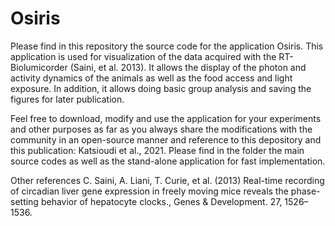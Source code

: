 # Osiris
Please find in this repository the source code for the application Osiris. This application is used for visualization of the data acquired with the RT-Biolumicorder (Saini, et al. 2013). It allows the display of the photon and activity dynamics of the animals as well as the food access and light exposure. In addition, it allows doing basic group analysis and saving the figures for later publication.

Feel free to download, modify and use the application for your experiments and other purposes as far as you always share the modifications with the community in an open-source manner and reference to this depository and this publication: Katsioudi et al., 2021. Please find in the folder the main source codes as well as the stand-alone application for fast implementation.

Other references C. Saini, A. Liani, T. Curie, et al. (2013) Real-time recording of circadian liver gene expression in freely moving mice reveals the phase-setting behavior of hepatocyte clocks., Genes & Development. 27, 1526–1536.
